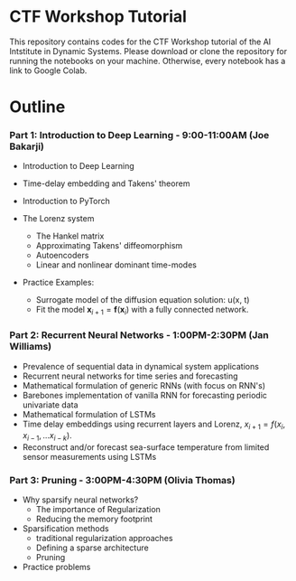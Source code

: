 # CTF Workshop Tutorial

This repository contains codes for the CTF Workshop tutorial of the AI Intstitute in Dynamic Systems. Please download or clone the repository for running the notebooks on your machine. Otherwise, every notebook has a link to Google Colab. 

# Outline

### Part 1: Introduction to Deep Learning - 9:00-11:00AM (Joe Bakarji)
- Introduction to Deep Learning
- Time-delay embedding and Takens' theorem
- Introduction to PyTorch
- The Lorenz system
    - The Hankel matrix
    - Approximating Takens' diffeomorphism
    - Autoencoders
    - Linear and nonlinear dominant time-modes

- Practice Examples:
    - Surrogate model of the diffusion equation solution: u(x, t)
    - Fit the model $\mathbf x_{i+1}=\mathbf f(\mathbf x_i)$ with a fully connected network.


### Part 2: Recurrent Neural Networks - 1:00PM-2:30PM (Jan Williams)
- Prevalence of sequential data in dynamical system applications
- Recurrent neural networks for time series and forecasting
- Mathematical formulation of generic RNNs (with focus on RNN's)
- Barebones implementation of vanilla RNN for forecasting periodic univariate data 
- Mathematical formulation of LSTMs 
- Time delay embeddings using recurrent layers and Lorenz, $x_{i+1}= f(x_i, x_{i-1}, ... x_{i-k})$.
- Reconstruct and/or forecast sea-surface temperature from limited sensor measurements using LSTMs


### Part 3: Pruning - 3:00PM-4:30PM (Olivia Thomas)
- Why sparsify neural networks? 
    - The importance of Regularization 
    - Reducing the memory footprint
- Sparsification methods 
    - traditional regularization approaches
    - Defining a sparse architecture
    - Pruning
- Practice problems


